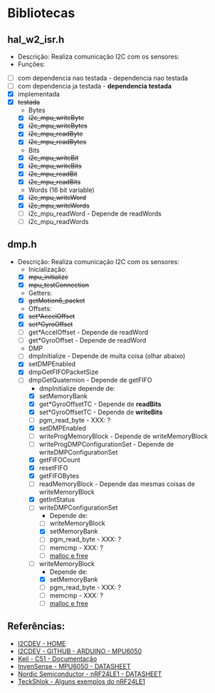 # Bibliotecas

## hal_w2_isr.h
* Descrição: Realiza comunicação I2C com os sensores:
* Funções:
- [ ] com dependencia nao testada -  dependencia nao testada
- [ ] com dependencia ja testada -  **dependencia testada**
- [x] implementada
- [x] <del>testada</del>
	* Bytes
	- [x] <del>i2c_mpu_writeByte</del>
	- [x] <del>i2c_mpu_writeBytes</del>
	- [x] <del>i2c_mpu_readByte</del>
	- [x] <del>i2c_mpu_readBytes</del>
	* Bits
	- [x] <del>i2c_mpu_writeBit</del>
	- [x] <del>i2c_mpu_writeBits</del>
	- [x] <del>i2c_mpu_readBit</del>
	- [x] <del>i2c_mpu_readBits</del>
	* Words (16 bit variable)
	- [x] <del>i2c_mpu_writeWord</del>
	- [x] <del>i2c_mpu_writeWords</del>
	- [ ] i2c_mpu_readWord - Depende de readWords
	- [ ] i2c_mpu_readWords

## dmp.h
* Descrição: Realiza comunicação I2C com os sensores:
	* Inicialização:
	- [x] <del>mpu_initialize</del>
	- [x] <del>mpu_testConnection</del>
	* Getters:
	- [x] <del>getMotion6_packet</del>
	* Offsets:
	- [x] <del>set\*AccelOffset</del>
	- [x] <del>set\*GyroOffset</del>
	- [ ] get\*AccelOffset - Depende de readWord
	- [ ] get\*GyroOffset - Depende de readWord
	* DMP
	- [ ] dmpInitialize - Depende de muita coisa (olhar abaixo)
	- [x] setDMPEnabled
	- [x] dmpGetFIFOPacketSize
	- [ ] dmpGetQuaternion - Depende de getFIFO
		* dmpInitialize depende de:
		- [x] setMemoryBank
		- [x] get\*GyroOffsetTC - Depende de **readBits**
		- [x] set\*GyroOffsetTC - Depende de **writeBits**
		- [ ] pgm_read_byte - XXX: ?
		- [x] setDMPEnabled
		- [ ] writeProgMemoryBlock - Depende de writeMemoryBlock
		- [ ] writeProgDMPConfigurationSet - Depende de writeDMPConfigurationSet
		- [x] getFIFOCount
		- [x] resetFIFO
		- [x] getFIFOBytes
		- [ ] readMemoryBlock - Depende das mesmas coisas de writeMemoryBlock
		- [x] getIntStatus
		- [ ] writeDMPConfigurationSet
			* Depende de:
			- [ ] writeMemoryBlock
			- [x] setMemoryBank
			- [ ] pgm_read_byte - XXX: ?
			- [ ] memcmp - XXX: ?
			- [ ] [malloc e free](http://www.keil.com/support/man/docs/c51/c51_malloc.htm)
		- [ ] writeMemoryBlock
			* Depende de:
			- [x] setMemoryBank
			- [ ] pgm_read_byte - XXX: ?
			- [ ] memcmp - XXX: ?
			- [ ] [malloc e free](http://www.keil.com/support/man/docs/c51/c51_malloc.htm)

## Referências:
* [I2CDEV - HOME](http://www.i2cdevlib.com/)
* [I2CDEV - GITHUB - ARDUINO - MPU6050](https://github.com/jrowberg/i2cdevlib/tree/master/Arduino/MPU6050)
* [Keil - C51 - Documentação](http://www.keil.com/support/man/docs/c51/)
* [InvenSense - MPU6050 - DATASHEET](https://www.invensense.com/products/motion-tracking/6-axis/mpu-6050/)
* [Nordic Semiconductor - nRF24LE1 - DATASHEET](http://www.nordicsemi.com/eng/Products/2.4GHz-RF/nRF24LE1)
* [TeckShlok - Alguns exemplos do nRF24LE1](http://techshlok.com/blog/)
